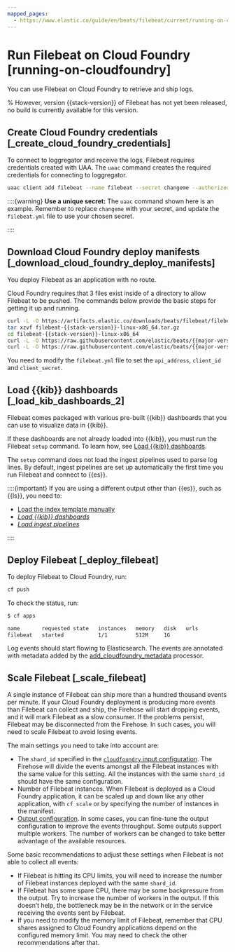 ```yaml
---
mapped_pages:
  - https://www.elastic.co/guide/en/beats/filebeat/current/running-on-cloudfoundry.html
---
```


# Run Filebeat on Cloud Foundry [running-on-cloudfoundry]

You can use Filebeat on Cloud Foundry to retrieve and ship logs.

% However, version {{stack-version}} of Filebeat has not yet been released, no build is currently available for this version.

## Create Cloud Foundry credentials [_create_cloud_foundry_credentials]

To connect to loggregator and receive the logs, Filebeat requires credentials created with UAA. The `uaac` command creates the required credentials for connecting to loggregator.

```sh
uaac client add filebeat --name filebeat --secret changeme --authorized_grant_types client_credentials,refresh_token --authorities doppler.firehose,cloud_controller.admin_read_only
```

::::{warning}
**Use a unique secret:** The `uaac` command shown here is an example. Remember to replace `changeme` with your secret, and update the `filebeat.yml` file to use your chosen secret.

::::



## Download Cloud Foundry deploy manifests [_download_cloud_foundry_deploy_manifests]

You deploy Filebeat as an application with no route.

Cloud Foundry requires that 3 files exist inside of a directory to allow Filebeat to be pushed. The commands below provide the basic steps for getting it up and running.

```sh subs=true
curl -L -O https://artifacts.elastic.co/downloads/beats/filebeat/filebeat-{{stack-version}}-linux-x86_64.tar.gz
tar xzvf filebeat-{{stack-version}}-linux-x86_64.tar.gz
cd filebeat-{{stack-version}}-linux-x86_64
curl -L -O https://raw.githubusercontent.com/elastic/beats/{{major-version}}/deploy/cloudfoundry/filebeat/filebeat.yml
curl -L -O https://raw.githubusercontent.com/elastic/beats/{{major-version}}/deploy/cloudfoundry/filebeat/manifest.yml
```

You need to modify the `filebeat.yml` file to set the `api_address`, `client_id` and `client_secret`.


## Load {{kib}} dashboards [_load_kib_dashboards_2]

Filebeat comes packaged with various pre-built {{kib}} dashboards that you can use to visualize data in {{kib}}.

If these dashboards are not already loaded into {{kib}}, you must run the Filebeat `setup` command. To learn how, see [Load {{kib}} dashboards](/reference/filebeat/load-kibana-dashboards.md).

The `setup` command does not load the ingest pipelines used to parse log lines. By default, ingest pipelines are set up automatically the first time you run Filebeat and connect to {{es}}.

::::{important}
If you are using a different output other than {{es}}, such as {{ls}}, you need to:

* [Load the index template manually](/reference/filebeat/filebeat-template.md#load-template-manually)
* [*Load {{kib}} dashboards*](/reference/filebeat/load-kibana-dashboards.md)
* [*Load ingest pipelines*](/reference/filebeat/load-ingest-pipelines.md)

::::



## Deploy Filebeat [_deploy_filebeat]

To deploy Filebeat to Cloud Foundry, run:

```sh
cf push
```

To check the status, run:

```sh
$ cf apps

name       requested state   instances   memory   disk   urls
filebeat   started           1/1         512M     1G
```

Log events should start flowing to Elasticsearch. The events are annotated with metadata added by the [add_cloudfoundry_metadata](/reference/filebeat/add-cloudfoundry-metadata.md) processor.


## Scale Filebeat [_scale_filebeat]

A single instance of Filebeat can ship more than a hundred thousand events per minute. If your Cloud Foundry deployment is producing more events than Filebeat can collect and ship, the Firehose will start dropping events, and it will mark Filebeat as a slow consumer. If the problems persist, Filebeat may be disconnected from the Firehose. In such cases, you will need to scale Filebeat to avoid losing events.

The main settings you need to take into account are:

* The `shard_id` specified in the [`cloudfoundry` input configuration](/reference/filebeat/filebeat-input-cloudfoundry.md). The Firehose will divide the events amongst all the Filebeat instances with the same value for this setting. All the instances with the same `shard_id` should have the same configuration.
* Number of Filebeat instances. When Filebeat is deployed as a Cloud Foundry application, it can be scaled up and down like any other application, with `cf scale` or by specifying the number of instances in the manifest.
* [Output configuration](/reference/filebeat/configuring-output.md). In some cases, you can fine-tune the output configuration to improve the events throughput. Some outputs support multiple workers. The number of workers can be changed to take better advantage of the available resources.

Some basic recommendations to adjust these settings when Filebeat is not able to collect all events:

* If Filebeat is hitting its CPU limits, you will need to increase the number of Filebeat instances deployed with the same `shard_id`.
* If Filebeat has some spare CPU, there may be some backpressure from the output. Try to increase the number of workers in the output. If this doesn’t help, the bottleneck may be in the network or in the service receiving the events sent by Filebeat.
* If you need to modify the memory limit of Filebeat, remember that CPU shares assigned to Cloud Foundry applications depend on the configured memory limit. You may need to check the other recommendations after that.


